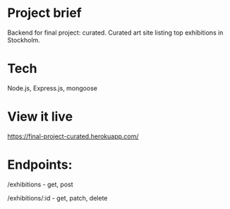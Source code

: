# Project brief

Backend for final project: curated. Curated art site listing top exhibitions in Stockholm. 

# Tech
Node.js, Express.js, mongoose

# View it live
https://final-project-curated.herokuapp.com/

# Endpoints:
/exhibitions - get, post

/exhibitions/:id - get, patch, delete
